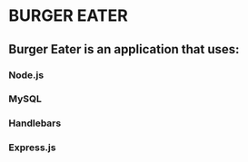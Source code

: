 # BURGER EATER
## Burger Eater is an application that uses:
### Node.js
### MySQL
### Handlebars
### Express.js
